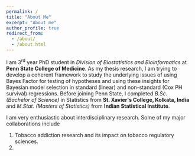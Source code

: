```yaml
---
permalink: /
title: "About Me"
excerpt: "About me"
author_profile: true
redirect_from: 
  - /about/
  - /about.html
---
```


I am 3<sup>rd</sup> year PhD student in _Division of Biostatistics and Bioinformatics_ at **Penn State College of Medicine**. As my thesis research, I am trying to develop a coherent framework to study the underlying issues of using Bayes Factor for testing of hypotheses and using these insights for Bayesian model selection in standard (linear) and non-standard (Cox PH survival) regressions. Before joining Penn State, I completed _B.Sc. (Bachelor of Science)_ in Statistics from **St. Xavier's College, Kolkata, India** and _M.Stat. (Masters of Statistics)_ from **Indian Statistical Institute**. 

I am very enthusiastic about interdisciplinary research. Some of my major collaborations include

1. Tobacco addiction research and its impact on tobacco regulatory sciences.
2. 
